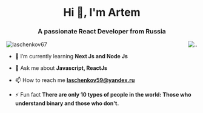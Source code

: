 <h1 align="center">Hi 👋, I'm Artem </h1>
<h3 align="center">A passionate React Developer from Russia</h3>
<img align="right" src="https://user-images.githubusercontent.com/74038190/229223263-cf2e4b07-2615-4f87-9c38-e37600f8381a.gif" alt=".."/>

<p align="left"> <img src="https://komarev.com/ghpvc/?username=laschenkov67&label=Profile%20views&color=0e75b6&style=flat" alt="laschenkov67" /> </p>

- 🌱 I’m currently learning **Next Js and Node Js**

- 💬 Ask me about **Javascript, ReactJs**

- 📫 How to reach me **laschenkov59@yandex.ru**

- ⚡ Fun fact **There are only 10 types of people in the world: Those who understand binary and those who don't.**
